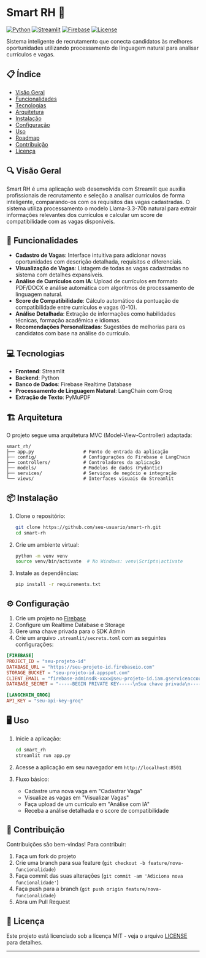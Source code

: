 # Smart RH 💼

[![Python](https://img.shields.io/badge/Python-3.9+-blue.svg)](https://www.python.org/)
[![Streamlit](https://img.shields.io/badge/Streamlit-1.39.0-FF4B4B.svg)](https://streamlit.io/)
[![Firebase](https://img.shields.io/badge/Firebase-Admin-yellow.svg)](https://firebase.google.com/)
[![License](https://img.shields.io/badge/License-MIT-green.svg)](LICENSE)

Sistema inteligente de recrutamento que conecta candidatos às melhores oportunidades utilizando processamento de linguagem natural para analisar currículos e vagas.

## 📋 Índice

- [Visão Geral](#-visão-geral)
- [Funcionalidades](#-funcionalidades)
- [Tecnologias](#-tecnologias)
- [Arquitetura](#-arquitetura)
- [Instalação](#-instalação)
- [Configuração](#-configuração)
- [Uso](#-uso)
- [Roadmap](#-roadmap)
- [Contribuição](#-contribuição)
- [Licença](#-licença)

## 🔍 Visão Geral

Smart RH é uma aplicação web desenvolvida com Streamlit que auxilia profissionais de recrutamento e seleção a analisar currículos de forma inteligente, comparando-os com os requisitos das vagas cadastradas. O sistema utiliza processamento o modelo Llama-3.3-70b natural para extrair informações relevantes dos currículos e calcular um score de compatibilidade com as vagas disponíveis.

## 🚀 Funcionalidades

- **Cadastro de Vagas**: Interface intuitiva para adicionar novas oportunidades com descrição detalhada, requisitos e diferenciais.
- **Visualização de Vagas**: Listagem de todas as vagas cadastradas no sistema com detalhes expansíveis.
- **Análise de Currículos com IA**: Upload de currículos em formato PDF/DOCX e análise automática com algoritmos de processamento de linguagem natural.
- **Score de Compatibilidade**: Cálculo automático da pontuação de compatibilidade entre currículos e vagas (0-10).
- **Análise Detalhada**: Extração de informações como habilidades técnicas, formação acadêmica e idiomas.
- **Recomendações Personalizadas**: Sugestões de melhorias para os candidatos com base na análise do currículo.

## 💻 Tecnologias

- **Frontend**: Streamlit
- **Backend**: Python
- **Banco de Dados**: Firebase Realtime Database
- **Processamento de Linguagem Natural**: LangChain com Groq
- **Extração de Texto**: PyMuPDF

## 🏗️ Arquitetura

O projeto segue uma arquitetura MVC (Model-View-Controller) adaptada:

```
smart_rh/
├── app.py                  # Ponto de entrada da aplicação
├── config/                 # Configurações do Firebase e LangChain
├── controllers/            # Controladores da aplicação
├── models/                 # Modelos de dados (Pydantic)
├── services/               # Serviços de negócio e integração
└── views/                  # Interfaces visuais do Streamlit
```

## 📦 Instalação

1. Clone o repositório:
   ```bash
   git clone https://github.com/seu-usuario/smart-rh.git
   cd smart-rh
   ```

2. Crie um ambiente virtual:
   ```bash
   python -m venv venv
   source venv/bin/activate  # No Windows: venv\Scripts\activate
   ```

3. Instale as dependências:
   ```bash
   pip install -r requirements.txt
   ```

## ⚙️ Configuração

1. Crie um projeto no [Firebase](https://console.firebase.google.com/)
2. Configure um Realtime Database e Storage
3. Gere uma chave privada para o SDK Admin
4. Crie um arquivo `.streamlit/secrets.toml` com as seguintes configurações:

```toml
[FIREBASE]
PROJECT_ID = "seu-projeto-id"
DATABASE_URL = "https://seu-projeto-id.firebaseio.com"
STORAGE_BUCKET = "seu-projeto-id.appspot.com"
CLIENT_EMAIL = "firebase-adminsdk-xxxx@seu-projeto-id.iam.gserviceaccount.com"
DATABASE_SECRET = "-----BEGIN PRIVATE KEY-----\nSua chave privada\n-----END PRIVATE KEY-----\n"

[LANGCHAIN_GROG]
API_KEY = "seu-api-key-groq"
```

## 🖥️ Uso

1. Inicie a aplicação:
   ```bash
   cd smart_rh
   streamlit run app.py
   ```

2. Acesse a aplicação em seu navegador em `http://localhost:8501`

3. Fluxo básico:
   - Cadastre uma nova vaga em "Cadastrar Vaga"
   - Visualize as vagas em "Visualizar Vagas"
   - Faça upload de um currículo em "Análise com IA"
   - Receba a análise detalhada e o score de compatibilidade

## 👥 Contribuição

Contribuições são bem-vindas! Para contribuir:

1. Faça um fork do projeto
2. Crie uma branch para sua feature (`git checkout -b feature/nova-funcionalidade`)
3. Faça commit das suas alterações (`git commit -am 'Adiciona nova funcionalidade'`)
4. Faça push para a branch (`git push origin feature/nova-funcionalidade`)
5. Abra um Pull Request

## 📄 Licença

Este projeto está licenciado sob a licença MIT - veja o arquivo [LICENSE](LICENSE) para detalhes.

---
